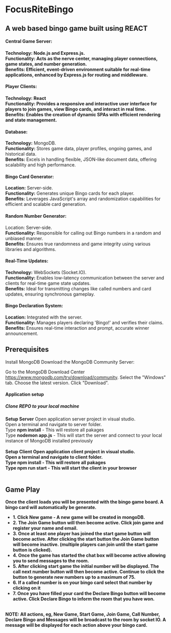 # FocusRiteBingo
<h2>A web based bingo game built using REACT</h2>

<h4>Central Game Server:<h4>
<b>Technology:</b> Node.js and Express.js.</br>
<b>Functionality:</b> Acts as the nerve center, managing player connections, game states, and number generation.</br>
<b>Benefits:</b> Efficient, event-driven environment suitable for real-time applications, enhanced by Express.js for routing and middleware.

<h4>Player Clients:<h4>
<b>Technology:</b> React</br>
<b>Functionality:</b> Provides a responsive and interactive user interface for players to join games, view Bingo cards, and interact in real time.</br>
<b>Benefits:</b> Enables the creation of dynamic SPAs with efficient rendering and state management.

<h4>Database:</h4>
<b>Technology:</b> MongoDB.</br>
<b>Functionality:</b> Stores game data, player profiles, ongoing games, and historical data.</br>
<b>Benefits:</b> Excels in handling flexible, JSON-like document data, offering scalability and high performance.

<h4>Bingo Card Generator:</h4>
<b>Location:</b> Server-side.</br>
<b>Functionality:</b> Generates unique Bingo cards for each player.</br>
<b>Benefits:</b> Leverages JavaScript's array and randomization capabilities for efficient and scalable card generation.

<h4>Random Number Generator:</h4>
<b></b>Location:</b> Server-side.</br>
<b>Functionality:</b> Responsible for calling out Bingo numbers in a random and unbiased manner.</br>
<b>Benefits:</b> Ensures true randomness and game integrity using various libraries and algorithms.

<h4>Real-Time Updates:</h4>
<b>Technology:</b> WebSockets (Socket.IO).</br>
<b>Functionality:</b> Enables low-latency communication between the server and clients for real-time game state updates.</br>
<b>Benefits:</b> Ideal for transmitting changes like called numbers and card updates, ensuring synchronous gameplay.

<h4>Bingo Declaration System:</h4>
<b>Location:</b> Integrated with the server.</br>
<b>Functionality:</b> Manages players declaring 'Bingo!' and verifies their claims.</br>
<b>Benefits:</b> Ensures real-time interaction and prompt, accurate winner announcement.


<h2>Prerequisites</h2>

Install MongoDB
Download the MongoDB Community Server:

Go to the MongoDB Download Center https://www.mongodb.com/try/download/community.
Select the "Windows" tab.
Choose the latest version.
Click "Download".

<h4>Application setup</h4>

<h5>Clone REPO to your local machine</h5>

<b>Setup Server</b>
Open application server project in visual studio.</br>
Open a terminal and navigate to server folder.</br>
Type <b>npm install</b> - This will restore all pakages</br>
Type <b>nodemon app.js</b> - This will start the server and connect to your local instance of MongoDB installed previously</br>
</br>
<b>Setup Client<b>
Open application client project in visual studio.</br>
Open a terminal and navigate to client folder.</br>
Type <b>npm install</b> - This will restore all pakages</br>
Type <b>npm run start</b> - This will start the client in your browser</br>
</br>
<h2>Game Play</h2>
Once the client loads you will be presented with the bingo game board.  A bingo card will automatically be generate.</br>
<ul>
<li>1. Click New game - A new game will be created in mongoDB.</li>
<li>2. The Join Game button will then become active.  Click join game and register your name and email.</li>
<li>3. Once at least one player has joined the start game button will become active.  After clicking the start button the Join Game button will become inactive. (multiple players can join until the start game button is clicked).</li>
<li>4. Once the game has started the chat box will become active allowing you to send messages to the room.</li>
<li>5. After clicking start game the initial number will be displayed.  The call next number button will then become active.  Continue to click the button to generate new numbers up to a maximum of 75.</li>
<li>6. If a called number is on your bingo card select that number by clicking on it</li>
<li>7. Once you have filled your card the Declare Bingo button will become active.  Click Declare Bingo to inform the room that you have won.</li>
</ul>
</br>
<b>NOTE:  All actions, eg, New Game, Start Game, Join Game, Call Number, Declare Bingo and Messages will be broadcast to the room by socket IO.  A message will be displayed for each action above your bingo card.</b>





